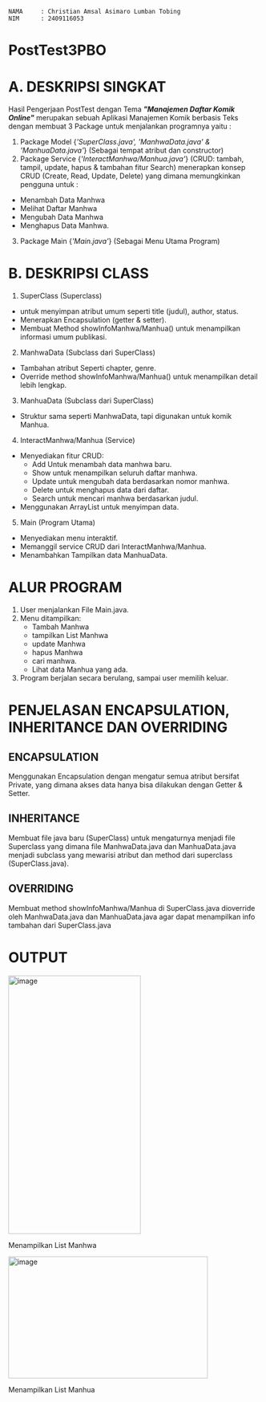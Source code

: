     NAMA     : Christian Amsal Asimaro Lumban Tobing
    NIM      : 2409116053
# PostTest3PBO

# A. DESKRIPSI SINGKAT
Hasil Pengerjaan PostTest dengan Tema _**"Manajemen Daftar Komik Online"**_ merupakan sebuah Aplikasi Manajemen Komik berbasis Teks dengan membuat 3 Package untuk menjalankan programnya yaitu :
1. Package Model {_'SuperClass.java', 'ManhwaData.java' & 'ManhuaData.java'_} (Sebagai tempat atribut dan constructor)
2. Package Service {_'InteractManhwa/Manhua.java'_} (CRUD: tambah, tampil, update, hapus & tambahan fitur Search)
menerapkan konsep CRUD (Create, Read, Update, Delete) yang dimana memungkinkan pengguna untuk :
- Menambah Data Manhwa
- Melihat Daftar Manhwa
- Mengubah Data Manhwa
- Menghapus Data Manhwa.
3. Package Main {_'Main.java'_} (Sebagai Menu Utama Program)

# B. DESKRIPSI CLASS
1. SuperClass (Superclass)
  - untuk menyimpan atribut umum seperti title (judul), author, status.
  - Menerapkan Encapsulation (getter & setter).
  - Membuat Method showInfoManhwa/Manhua() untuk menampilkan informasi umum publikasi.
2. ManhwaData (Subclass dari SuperClass)
  - Tambahan atribut Seperti chapter, genre.
  - Override method showInfoManhwa/Manhua() untuk menampilkan detail lebih lengkap.
3. ManhuaData (Subclass dari SuperClass)
  - Struktur sama seperti ManhwaData, tapi digunakan untuk komik Manhua.
4. InteractManhwa/Manhua (Service)
  - Menyediakan fitur CRUD:
      - Add Untuk menambah data manhwa baru.
      - Show untuk menampilkan seluruh daftar manhwa.
      - Update untuk mengubah data berdasarkan nomor manhwa.
      - Delete untuk menghapus data dari daftar.
      - Search untuk mencari manhwa berdasarkan judul.
  - Menggunakan ArrayList untuk menyimpan data.
5. Main (Program Utama)
  - Menyediakan menu interaktif.
  - Memanggil service CRUD dari InteractManhwa/Manhua.
  - Menambahkan Tampilkan data ManhuaData.

# ALUR PROGRAM
1. User menjalankan File Main.java.
2. Menu ditampilkan:
   - Tambah Manhwa
   - tampilkan List Manhwa
   - update Manhwa
   - hapus Manhwa
   - cari manhwa.
   - Lihat data Manhua yang ada.
3. Program berjalan secara berulang, sampai user memilih keluar.

# PENJELASAN ENCAPSULATION, INHERITANCE DAN OVERRIDING
## ENCAPSULATION
Menggunakan Encapsulation dengan mengatur semua atribut bersifat Private, yang dimana akses data hanya bisa dilakukan dengan Getter & Setter.
## INHERITANCE
Membuat file java baru (SuperClass) untuk mengaturnya menjadi file Superclass yang dimana file ManhwaData.java dan ManhuaData.java menjadi subclass yang mewarisi atribut dan method dari superclass (SuperClass.java).
## OVERRIDING
Membuat method showInfoManhwa/Manhua di SuperClass.java dioverride oleh ManhwaData.java dan ManhuaData.java agar dapat menampilkan info tambahan dari SuperClass.java

# OUTPUT

<img width="264" height="515" alt="image" src="https://github.com/user-attachments/assets/28b72345-0c4f-4dd9-9048-6413fbc0ae31" />

Menampilkan List Manhwa

<img width="398" height="243" alt="image" src="https://github.com/user-attachments/assets/9181c1e3-cddf-428e-a70b-b6ca427b5909" />

Menampilkan List Manhua
